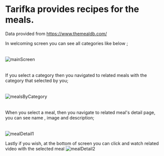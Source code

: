 # Tarifka provides recipes for the meals.

Data provided from https://www.themealdb.com/

In welcoming screen you can see all categories like below ; </br></br></br>
![mainScreen](https://user-images.githubusercontent.com/58750417/136665400-5a638595-832d-4f2e-bbb0-614fb651f5cc.png)
<br>
<br>
<br>
If you select a category then you navigated to related meals with the category that selected by you; </br></br></br>
![mealsByCategory](https://user-images.githubusercontent.com/58750417/136665395-6914851c-6950-4ad9-8549-1fd4cdcfe2d7.png)
</br></br></br>
When you select a meal, then you navigate to related meal's detail page, you can see name , image and description; </br></br></br>
![mealDetail1](https://user-images.githubusercontent.com/58750417/136665401-5451b60a-91cd-415f-97ea-6a129caa2c85.png)

Lastly if you wish, at the bottom of screen you can click and watch related video with the selected meal
![mealDetail2](https://user-images.githubusercontent.com/58750417/136665391-af991bbc-4b28-4752-9d6b-411fb8a175f9.png)
